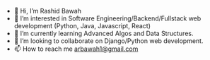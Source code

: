 - 👋 Hi, I’m Rashid Bawah
- 👀 I’m interested in Software Engineering/Backend/Fullstack web development (Python, Java, Javascript, React)
- 🌱 I’m currently learning Advanced Algos and Data Structures.
- 💞️ I’m looking to collaborate on Django/Python web development.
- 📫 How to reach me arbawah1@gmail.com

<!---
rbawah/rbawah is a ✨ special ✨ repository because its `README.md` (this file) appears on your GitHub profile.
You can click the Preview link to take a look at your changes.
--->
